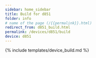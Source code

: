```yaml
---
sidebar: home_sidebar
title: Build for d851
folder: info
# name of the page (/{{permalink}}.html)
redirect_from: d851_build.html
permalink: /devices/d851/build
device: d851
---
```

{% include templates/device_build.md %}
